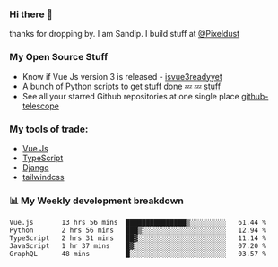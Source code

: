 ### Hi there 👋

thanks for dropping by.
I am Sandip. I build stuff at [@Pixeldust](github.com/pixeldust-in/)

###  **My Open Source Stuff**

 - Know if Vue Js version 3 is released -  [isvue3readyyet](https://github.com/sandiprb/isvue3readyyet)
 - A bunch of Python scripts to get stuff done 💤 💤 [stuff](https://github.com/sandiprb/stuff)
 - See all your starred Github repositories at one single place [github-telescope](https://github.com/sandiprb/github-telescope)



###  **My tools of trade:**
 - [Vue Js](https://github.com/vuejs/vue/)
 - [TypeScript](https://github.com/microsoft/TypeScript)
 - [Django](github.com/django/django)
 - [tailwindcss](https://github.com/tailwindlabs/tailwindcss)


###  📊 **My Weekly development breakdown**
<!--START_SECTION:waka-->
```text
Vue.js       13 hrs 56 mins  ███████████████▒░░░░░░░░░   61.44 % 
Python       2 hrs 56 mins   ███▒░░░░░░░░░░░░░░░░░░░░░   12.94 % 
TypeScript   2 hrs 31 mins   ██▓░░░░░░░░░░░░░░░░░░░░░░   11.14 % 
JavaScript   1 hr 37 mins    █▓░░░░░░░░░░░░░░░░░░░░░░░   07.20 % 
GraphQL      48 mins         █░░░░░░░░░░░░░░░░░░░░░░░░   03.57 % 
```
<!--END_SECTION:waka-->
